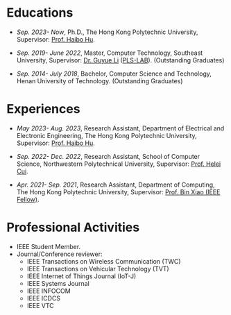 
# Educations
- *Sep. 2023- Now*, Ph.D., The Hong Kong Polytechnic University, Supervisor: [Prof. Haibo Hu](https://haibohu.org/).

- *Sep. 2019- June 2022*, Master, Computer Technology, Southeast University, Supervisor: [Dr. Guyue Li](https://www.researchgate.net/profile/Li-Guyue) ([PLS-LAB](https://sunyl1123.github.io/6102laboratory.github.io/)). (Outstanding Graduates)

- *Sep. 2014- July 2018*, Bachelor, Computer Science and Technology, Henan University of Technology. (Outstanding Graduates)


# Experiences
- *May 2023- Aug. 2023*, Research Assistant, Department of Electrical and Electronic Engineering, The Hong Kong Polytechnic University, Supervisor: [Prof. Haibo Hu](https://haibohu.org/).
 
- *Sep. 2022- Dec. 2022*, Research Assistant,  School of Computer Science, Northwestern Polytechnical University, Supervisor: [Prof. Helei Cui](https://helei.pro/).

- *Apr. 2021- Sep. 2021*, Research Assistant, Department of Computing, The Hong Kong Polytechnic University, Supervisor: [Prof. Bin Xiao (IEEE Fellow)](https://www4.comp.polyu.edu.hk/~csbxiao/).

# Professional Activities
- IEEE Student Member.
- Journal/Conference reviewer: 
  - IEEE Transactions on Wireless Communication (TWC)
  - IEEE Transactions on Vehicular Technology (TVT)
  - IEEE Internet of Things Journal (IoT-J)
  - IEEE Systems Journal
  - IEEE INFOCOM
  - IEEE ICDCS
  - IEEE VTC
